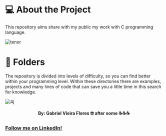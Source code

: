 # 💻 About the Project
This repository aims share with my public my work with C programming language.

![tenor](https://user-images.githubusercontent.com/65509407/82249165-ac2eb700-991f-11ea-93de-ab4c3f91c2af.gif)

# 📁 Folders
The repository is divided into levels of difficulty, so you can find better within your programming level.
Within these directories there are examples, projects and many lines of code that can save you a little time in this search for knowledge.

![4j](https://user-images.githubusercontent.com/48156370/81830717-ce38cb80-9512-11ea-8e3d-a67611fb7b73.gif)

<h4 align = "center">
By: Gabriel Vieira Flores 🤓
after some ☕☕☕
</h4>

### [Follow me on LinkedIn!](https://www.linkedin.com/in/gvieiraf/?locale=en_US)
